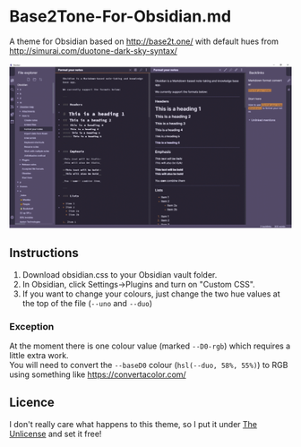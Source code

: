 # Base2Tone-For-Obsidian.md
A theme for Obsidian based on http://base2t.one/ with default hues from http://simurai.com/duotone-dark-sky-syntax/

![Colours](./colours.gif)

## Instructions
1. Download obsidian.css to your Obsidian vault folder.
2. In Obsidian, click Settings->Plugins and turn on "Custom CSS".
3. If you want to change your colours, just change the two hue values at the top of the file (`--uno` and `--duo`)

### Exception
At the moment there is one colour value (marked `--D0-rgb`) which requires a little extra work.  
You will need to convert the `--baseD0` colour (`hsl(--duo, 58%, 55%)`) to RGB using something like https://convertacolor.com/

## Licence
I don't really care what happens to this theme, so I put it under [The Unlicense](./LICENSE) and set it free!
